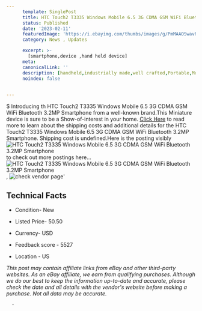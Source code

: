 ```yaml
---
      template: SinglePost
      title: HTC Touch2 T3335 Windows Mobile 6.5 3G CDMA GSM WiFi Bluetooth 3.2MP Smartphone
      status: Published
      date: '2023-02-11'
      featuredImage: 'https://i.ebayimg.com/thumbs/images/g/PmMAAOSwavRdk8EG/s-l225.jpg'
      category: News , Updates

      excerpt: >-
        [smartphone,device ,hand held device]
      meta:
      canonicalLink: ''
      description: [handheld,industrially made,well crafted,Portable,Mobile,Compact,Convenient,Lightweight,Maneuverable,Man-portable,Miniature,Carriable,Hand-held,Light,Holdable,Transportable,Mobile device,Pocket-sized,On-the-go,Wireless,Cordless,Compact size,Convenient size, smartphone,device ,hand held device]
      noindex: false
      

---
```

$
      Introducing th HTC Touch2 T3335 Windows Mobile 6.5 3G CDMA GSM WiFi Bluetooth 3.2MP Smartphone from a well-known brand.This Miniature device  is sure to be a Show-of-interest in your home. [Click Here](https://www.ebay.com/itm/254376345649?hash=item3b3a030031%3Ag%3APmMAAOSwavRdk8EG&mkevt=1&mkcid=1&mkrid=711-53200-19255-0&campid=%253CePNCampaignId%253E&customid=%253CreferenceId%253E&toolid=10049) to read more to learn about the shipping costs and additional details for the HTC Touch2 T3335 Windows Mobile 6.5 3G CDMA GSM WiFi Bluetooth 3.2MP Smartphone. Shipping cost is undefined.Here is the posting visibly ![HTC Touch2 T3335 Windows Mobile 6.5 3G CDMA GSM WiFi Bluetooth 3.2MP Smartphone](https://i.ebayimg.com/thumbs/images/g/PmMAAOSwavRdk8EG/s-l225.jpg) to check out more postings here... ![HTC Touch2 T3335 Windows Mobile 6.5 3G CDMA GSM WiFi Bluetooth 3.2MP Smartphone](https://i.ebayimg.com/images/g/PmMAAOSwavRdk8EG/s-l1600.jpg), ![check vendor page](https://origin-galleryplus.ebayimg.com/ws/web/254376345649_2_0_1/225x225.jpg)'

      

 ## Technical Facts 



     
      

 - Condition- New 


      

 - Listed Price- 50.50 


      

 - Currency- USD 


      

 - Feedback score - 5527 


      

 - Location - US 


      
      

 *_This post may contain affiliate links from eBay and other third-party websites. As an eBay affiliate, we earn from qualifying purchases. Although we do our best to keep the information up-to-date and accurate, please check the date and all details with the vendor's website before making a purchase. Not all data may be accurate._*




      -
